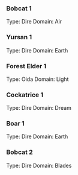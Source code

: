 ### Bobcat 1
Type: Dire
Domain: Air
### Yursan 1
Type: Dire
Domain: Earth
### Forest Elder 1
Type: Oida
Domain: Light
### Cockatrice 1
Type: Dire
Domain: Dream
### Boar 1
Type: Dire
Domain: Earth
### Bobcat 2
Type: Dire
Domain: Blades


